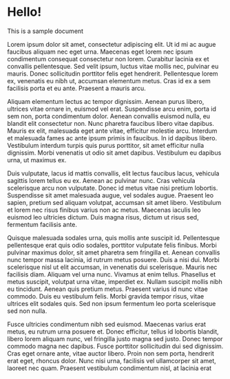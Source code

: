 # Hello!

This is a sample document

Lorem ipsum dolor sit amet, consectetur adipiscing elit. Ut id mi ac augue faucibus aliquam nec eget urna. Maecenas eget lorem nec ipsum condimentum consequat consectetur non lorem. Curabitur lacinia ex et convallis pellentesque. Sed velit ipsum, luctus vitae mollis nec, pulvinar eu mauris. Donec sollicitudin porttitor felis eget hendrerit. Pellentesque lorem ex, venenatis eu nibh ut, accumsan elementum metus. Cras id ex a sem facilisis porta et eu ante. Praesent a mauris arcu.

Aliquam elementum lectus ac tempor dignissim. Aenean purus libero, ultrices vitae ornare in, euismod vel erat. Suspendisse arcu enim, porta id sem non, porta condimentum dolor. Aenean convallis euismod nulla, eu blandit elit consectetur non. Nunc pharetra faucibus libero vitae dapibus. Mauris ex elit, malesuada eget ante vitae, efficitur molestie arcu. Interdum et malesuada fames ac ante ipsum primis in faucibus. In id dapibus libero. Vestibulum interdum turpis quis purus porttitor, sit amet efficitur nulla dignissim. Morbi venenatis ut odio sit amet dapibus. Vestibulum eu dapibus urna, ut maximus ex.

Duis vulputate, lacus id mattis convallis, elit lectus faucibus lacus, vehicula sagittis lorem tellus eu ex. Aenean ac pulvinar nunc. Cras vehicula scelerisque arcu non vulputate. Donec id metus vitae nisi pretium lobortis. Suspendisse sit amet malesuada augue, vel sodales augue. Praesent leo sapien, pretium sed aliquam volutpat, accumsan sit amet libero. Vestibulum et lorem nec risus finibus varius non ac metus. Maecenas iaculis leo euismod leo ultricies dictum. Duis magna risus, dictum ut risus sed, fermentum facilisis ante.

Quisque malesuada sodales urna, quis mollis ante suscipit id. Pellentesque pellentesque erat quis odio sodales, porttitor vulputate felis finibus. Morbi pulvinar maximus dolor, sit amet pharetra sem fringilla et. Aenean convallis nunc tempor massa lacinia, id rutrum metus posuere. Duis a nisi dui. Morbi scelerisque nisl ut elit accumsan, in venenatis dui scelerisque. Mauris nec facilisis diam. Aliquam vel urna nunc. Vivamus at enim tellus. Phasellus et metus suscipit, volutpat urna vitae, imperdiet ex. Nullam suscipit mollis nibh eu tincidunt. Aenean quis pretium metus. Praesent varius id nunc vitae commodo. Duis eu vestibulum felis. Morbi gravida tempor risus, vitae ultrices elit sodales quis. Sed non ipsum fermentum leo porta scelerisque sed non nulla.

Fusce ultricies condimentum nibh sed euismod. Maecenas varius erat metus, eu rutrum urna posuere et. Donec efficitur, tellus id lobortis blandit, libero lorem aliquam nunc, vel fringilla justo magna sed justo. Donec tempor commodo magna nec dapibus. Fusce porttitor sollicitudin dui sed dignissim. Cras eget ornare ante, vitae auctor libero. Proin non sem porta, hendrerit erat eget, rhoncus dolor. Nunc nisi urna, facilisis vel ullamcorper sit amet, laoreet nec quam. Praesent vestibulum condimentum nisl, at lacinia erat
